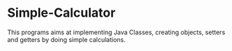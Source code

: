 # Simple-Calculator
This programs aims at implementing Java Classes, creating objects, setters and getters by doing simple calculations.

